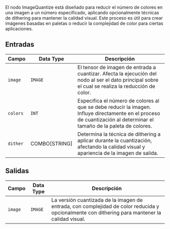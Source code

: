 El nodo ImageQuantize está diseñado para reducir el número de colores en una imagen a un número especificado, aplicando opcionalmente técnicas de dithering para mantener la calidad visual. Este proceso es útil para crear imágenes basadas en paletas o reducir la complejidad de color para ciertas aplicaciones.

## Entradas

| Campo   | Data Type | Descripción                                                                       |
|---------|-------------|-----------------------------------------------------------------------------------|
| `image` | `IMAGE`     | El tensor de imagen de entrada a cuantizar. Afecta la ejecución del nodo al ser el dato principal sobre el cual se realiza la reducción de color. |
| `colors`| `INT`       | Especifica el número de colores al que se debe reducir la imagen. Influye directamente en el proceso de cuantización al determinar el tamaño de la paleta de colores. |
| `dither`| COMBO[STRING] | Determina la técnica de dithering a aplicar durante la cuantización, afectando la calidad visual y apariencia de la imagen de salida. |

## Salidas

| Campo | Data Type | Descripción                                                                   |
|-------|-------------|-------------------------------------------------------------------------------|
| `image`| `IMAGE`     | La versión cuantizada de la imagen de entrada, con complejidad de color reducida y opcionalmente con dithering para mantener la calidad visual. |
